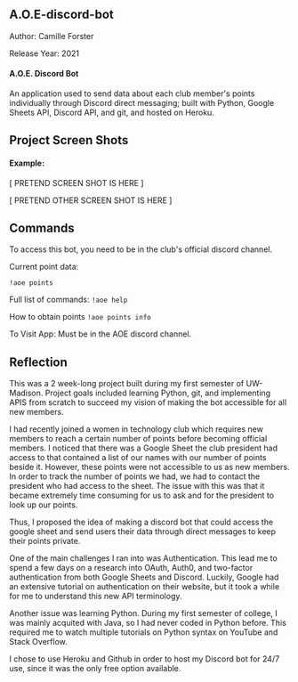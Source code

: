 ## A.O.E-discord-bot
Author: Camille Forster

Release Year: 2021

#### A.O.E. Discord Bot

An application used to send data about each club member's points individually through Discord direct messaging; built with Python, Google Sheets API, Discord API, and git, and hosted on Heroku.

## Project Screen Shots

#### Example:   

[ PRETEND SCREEN SHOT IS HERE ]


[ PRETEND OTHER SCREEN SHOT IS HERE ]

## Commands
To access this bot, you need to be in the club's official discord channel.

Current point data:

`!aoe points `  

Full list of commands:
`!aoe help`  

How to obtain points
`!aoe points info`  

To Visit App:
Must be in the AOE discord channel.

## Reflection

This was a 2 week-long project built during my first semester of UW-Madison. Project goals included learning Python, git, and implementing APIS from scratch to succeed my vision of making the bot accessible for all new members.

I had recently joined a women in technology club which requires new members to reach a certain number of points before becoming official members. I noticed that there was a Google Sheet the club president had access to that contained a list of our names with our number of points beside it. However, these points were not accessible to us as new members. In order to track the number of points we had, we had to contact the president who had access to the sheet. The issue with this was that it became extremely time consuming for us to ask and for the president to look up our points.

Thus, I proposed the idea of making a discord bot that could access the google sheet and send users their data through direct messages to keep their points private.

One of the main challenges I ran into was Authentication. This lead me to spend a few days on a research  into OAuth, Auth0, and two-factor authentication from both Google Sheets and Discord. Luckily, Google had an extensive tutorial on authentication on their website, but it took a while for me to understand this new API terminology. 

Another issue was learning Python. During my first semester of college, I was mainly acquited with Java, so I had never coded in Python before. This required me to watch multiple tutorials on Python syntax on YouTube and Stack Overflow.

I chose to use Heroku and Github in order to host my Discord bot for 24/7 use, since it was the only free option available. 
